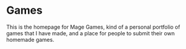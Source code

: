 # Games
This is the homepage for Mage Games, kind of a personal portfolio of games that I have made, and a place for people to submit their own homemade games.
